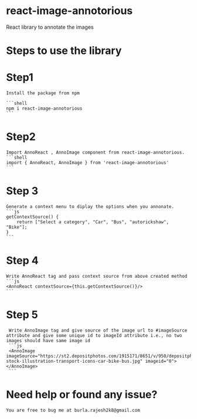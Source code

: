 # react-image-annotorious
React library to annotate the images

# Steps to use the library
  # Step1 
    Install the package from npm 
    
    ```shell
    npm i react-image-annotorious
    ```        
  # Step2
    Import AnnoReact , AnnoImage component from react-image-annotorious.
    ```shell
    import { AnnoReact, AnnoImage } from 'react-image-annotorious'
    ```
  # Step 3
    Generate a context menu to diplay the options when you annonate.
    ```js
    getContextSource() {
        return ["Select a category", "Car", "Bus", "autorickshaw", "Bike"];
    }
    ```
  # Step 4
    Write AnnoReact tag and pass context source from above created method
    ```js
    <AnnoReact contextSource={this.getContextSource()}/>
    ```
  # Step 5
     Write AnnoImage tag and give source of the image url to #imageSource attribute and give some unique id to imageId attribute i.e., no two images should have same image id
     ```js
     <AnnoImage imageSource="https://st2.depositphotos.com/1915171/8651/v/950/depositphotos_86518008-stock-illustration-transport-icons-car-bike-bus.jpg" imageid="0"></AnnoImage>
     ``` 
  # Need help or found any issue?
    You are free to bug me at burla.rajesh2k8@gmail.com
   
    
